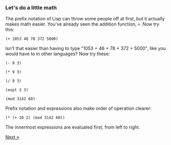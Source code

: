 ### Let's do a little math

The prefix notation of Lisp can throw some people off at first, but it actually makes math easier.  You've already seen the addition function, `+`. Now try this:

`(+ 1053 46 78 372 5000)`

Isn't that easier than having to type "1053 + 46 + 78 + 372 + 5000", like you would have to in other languages? Now try these:

`(- 9 3)`

`(* 9 3)`

`(/ 9 3)`

`(expt 3 3)`

`(mod 3142 60)`

Prefix notation and expressions also make order of operation clearer:

`(* (+ 10 2) (mod 3142 60))`

The innermost expressions are evaluated first, from left to right.

<p class="text-right">
  <a class="btn btn-primary" id="try-lisp-next" href="/try-lisp/print/">Next &raquo;</a>
</p>
